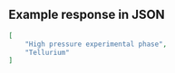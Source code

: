 

## Example response in JSON

```json
[
    "High pressure experimental phase",
    "Tellurium"
]
```

